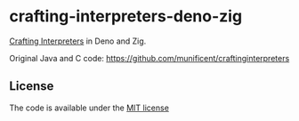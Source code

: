 # crafting-interpreters-deno-zig

[Crafting Interpreters](https://craftinginterpreters.com) in Deno and Zig.

Original Java and C code: https://github.com/munificent/craftinginterpreters

## License

The code is available under the [MIT license](LICENSE)
